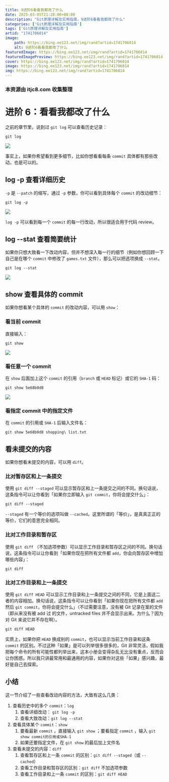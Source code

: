 ```yaml
---
title: 9进阶6看看我都改了什么
date: 2025-03-05T21:28:00+08:00
description: "Git原理详解及实用指南，9进阶6看看我都改了什么"
categories: ['Git原理详解及实用指南']
tags: ['Git原理详解及实用指南']
artid: "1741706014"
image:
    path: https://bing.ee123.net/img/rand?artid=1741706014
    alt: 9进阶6看看我都改了什么
featuredImage: https://bing.ee123.net/img/rand?artid=1741706014
featuredImagePreview: https://bing.ee123.net/img/rand?artid=1741706014
cover: https://bing.ee123.net/img/rand?artid=1741706014
image: https://bing.ee123.net/img/rand?artid=1741706014
img: https://bing.ee123.net/img/rand?artid=1741706014
---
```


### 本资源由 itjc8.com 收集整理
# 进阶 6：看看我都改了什么

之前的章节里，说到过 `git log` 可以查看历史记录：

```shell
git log
```

![](https://user-gold-cdn.xitu.io/2017/11/22/15fe1ee0e2cc90e9?w=533&h=449&f=jpeg&s=134977)

事实上，如果你希望看到更多细节，比如你想看看每条 `commit` 具体都有那些改动，也是可以的。

## log -p 查看详细历史

`-p` 是 `--patch` 的缩写，通过 `-p` 参数，你可以看到具体每个 `commit` 的改动细节：

```shell
git log -p
```

![](https://user-gold-cdn.xitu.io/2017/11/22/15fe1ee0dfd781e7?w=581&h=602&f=jpeg&s=163883)

`log -p` 可以看到每一个 `commit` 的每一行改动，所以很适合用于代码 review。

## log --stat 查看简要统计

如果你只想大致看一下改动内容，但并不想深入每一行的细节（例如你想回顾一下自己是在哪个 `commit` 中修改了 `games.txt` 文件），那么可以把选项换成 `--stat`。

```shell
git log --stat
```

![](https://user-gold-cdn.xitu.io/2017/11/22/15fe1ee0e1ad48c7?w=539&h=512&f=jpeg&s=139383)

## show 查看具体的 commit

如果你想看某个具体的 `commit` 的改动内容，可以用 `show`：

### 看当前 commit

直接输入：

```shell
git show
```

![](https://user-gold-cdn.xitu.io/2017/11/22/15fe1ee0e2b7738e?w=540&h=330&f=jpeg&s=78967)

### 看任意一个 commit

在 `show` 后面加上这个 `commit` 的引用（`branch` 或 `HEAD` 标记）或它的 `SHA-1` 码：

```shell
git show 5e68b0d8
```

![](https://user-gold-cdn.xitu.io/2017/11/22/15fe1ee0e39c0b6b?w=434&h=388&f=jpeg&s=100518)

### 看指定 commit 中的指定文件

在 `commit` 的引用或 `SHA-1` 后输入文件名：

```shell
git show 5e68b0d8 shopping\ list.txt
```

## 看未提交的内容

如果你想看未提交的内容，可以用 `diff`。

### 比对暂存区和上一条提交

使用 `git diff --staged` 可以显示暂存区和上一条提交之间的不同。换句话说，这条指令可以让你看到「如果你立即输入 `git commit`，你将会提交什么」：

```shell
git diff --staged
```

`--staged` 有一个等价的选项叫做 `--cached`。这里所谓的「等价」，是真真正正的等价，它们的意思完全相同。

### 比对工作目录和暂存区

使用 `git diff` （不加选项参数）可以显示工作目录和暂存区之间的不同。换句话说，这条指令可以让你看到「如果你现在把所有文件都 `add`，你会向暂存区中增加哪些内容」：

```shell
git diff
```

### 比对工作目录和上一条提交

使用 `git diff HEAD` 可以显示工作目录和上一条提交之间的不同，它是上面这二者的内容相加。换句话说，这条指令可以让你看到「如果你现在把所有文件都 `add` 然后 `git commit`，你将会提交什么」（不过需要注意，没有被 Git 记录在案的文件（即从来没有被 add 过 的文件，untracked files 并不会显示出来。为什么？因为对 Git 来说它并不存在啊）。

```shell
git diff HEAD
```

实质上，如果你把 `HEAD` 换成别的 `commit`，也可以显示当前工作目录和这条 `commit` 的区别。不过这种「如果」是可以列举很多很多的，Git 非常灵活，假如我把每个命令的所有可能性都列举出来，这本小册会变得杂乱无比没有重点，反而会让你困惑。所以我只讲最常用和最通用的内容，如果你对这些「如果」感兴趣，最好是自己去探索。

## 小结

这一节介绍了一些查看改动内容的方法，大致有这么几类：

1. 查看历史中的多个 `commit`：`log`
   1. 查看详细改动： `git log -p`
   2. 查看大致改动：`git log --stat`
2. 查看具体某个 `commit`：`show`
   1. 要看最新 `commit` ，直接输入 `git show` ；要看指定 `commit` ，输入 `git show commit的引用或SHA-1`
   2. 如果还要指定文件，在 `git show` 的最后加上文件名
3. 查看未提交的内容：`diff`
   1. 查看暂存区和上一条 `commit` 的区别：`git diff --staged`（或 `--cached`）
   2. 查看工作目录和暂存区的区别：`git diff` 不加选项参数
   3. 查看工作目录和上一条 `commit` 的区别：`git diff HEAD`